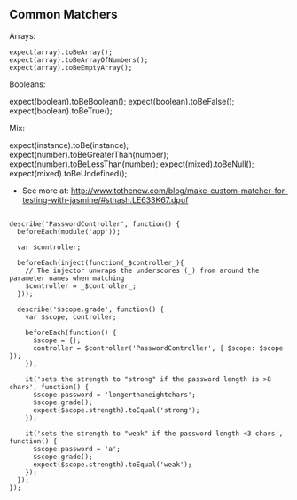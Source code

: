 ## Common Matchers

Arrays:

```JS
expect(array).toBeArray();
expect(array).toBeArrayOfNumbers();
expect(array).toBeEmptyArray();
```

Booleans:

expect(boolean).toBeBoolean();
expect(boolean).toBeFalse();
expect(boolean).toBeTrue();


Mix:

expect(instance).toBe(instance);
expect(number).toBeGreaterThan(number);
expect(number).toBeLessThan(number);
expect(mixed).toBeNull();
expect(mixed).toBeUndefined();


- See more at: http://www.tothenew.com/blog/make-custom-matcher-for-testing-with-jasmine/#sthash.LE633K67.dpuf


```JS

describe('PasswordController', function() {
  beforeEach(module('app'));

  var $controller;

  beforeEach(inject(function(_$controller_){
    // The injector unwraps the underscores (_) from around the parameter names when matching
    $controller = _$controller_;
  }));

  describe('$scope.grade', function() {
    var $scope, controller;

    beforeEach(function() {
      $scope = {};
      controller = $controller('PasswordController', { $scope: $scope });
    });

    it('sets the strength to "strong" if the password length is >8 chars', function() {
      $scope.password = 'longerthaneightchars';
      $scope.grade();
      expect($scope.strength).toEqual('strong');
    });

    it('sets the strength to "weak" if the password length <3 chars', function() {
      $scope.password = 'a';
      $scope.grade();
      expect($scope.strength).toEqual('weak');
    });
  });
});

```
